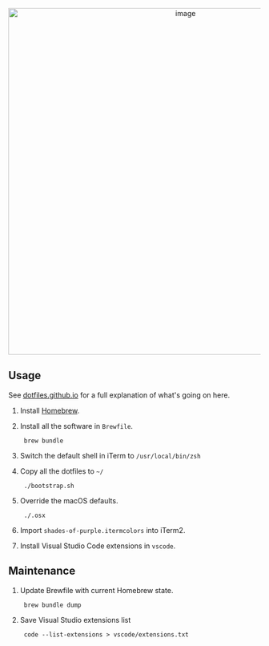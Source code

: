 <p align="center">
        <img width="692" alt="image" src="https://user-images.githubusercontent.com/530530/210425970-ccb1ad92-99fa-480b-be52-d0c7c0525d7e.png">
</p>

## Usage

See [dotfiles.github.io](https://dotfiles.github.io) for a full explanation of what's going on here.

1. Install [Homebrew](https://brew.sh).
1. Install all the software in `Brewfile`.

        brew bundle

1. Switch the default shell in iTerm to `/usr/local/bin/zsh`
1. Copy all the dotfiles to `~/`

        ./bootstrap.sh

1. Override the macOS defaults.

        ./.osx

1. Import `shades-of-purple.itermcolors` into iTerm2.
1. Install Visual Studio Code extensions in `vscode`.

## Maintenance

1. Update Brewfile with current Homebrew state.

        brew bundle dump

1. Save Visual Studio extensions list

        code --list-extensions > vscode/extensions.txt
